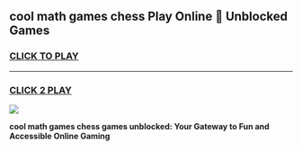 
## cool math games chess Play Online 👋 Unblocked Games
<h3>
<a href="https://news.freeplayer.one?title=cool_math_games_chess&ref=17CMG">CLICK TO PLAY</a></h3>
<hr>

<h3>
<a href="https://news.freeplayer.one?title=cool_math_games_chess&ref=17CMG">CLICK 2 PLAY</a>
  
</h3>

<a href="https://news.freeplayer.one?title=cool_math_games_chess&ref=17CMG/"><img src="https://clearcache.store/games.png"></a>


**cool math games chess games unblocked: Your Gateway to Fun and Accessible Online Gaming**
